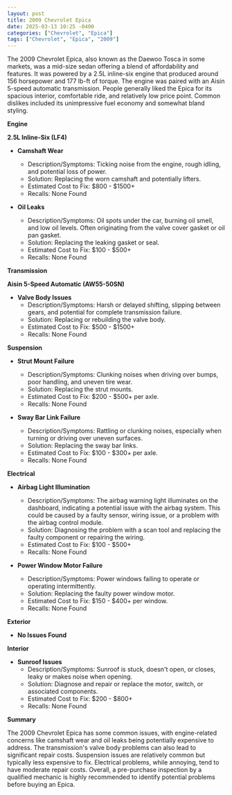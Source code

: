 ```yaml
---
layout: post
title: 2009 Chevrolet Epica
date: 2025-03-13 10:25 -0400
categories: ["Chevrolet", "Epica"]
tags: ["Chevrolet", "Epica", "2009"]
---
```

The 2009 Chevrolet Epica, also known as the Daewoo Tosca in some markets, was a mid-size sedan offering a blend of affordability and features. It was powered by a 2.5L inline-six engine that produced around 156 horsepower and 177 lb-ft of torque. The engine was paired with an Aisin 5-speed automatic transmission. People generally liked the Epica for its spacious interior, comfortable ride, and relatively low price point. Common dislikes included its unimpressive fuel economy and somewhat bland styling.

**Engine**

**2.5L Inline-Six (LF4)**

* **Camshaft Wear**
    * Description/Symptoms: Ticking noise from the engine, rough idling, and potential loss of power.
    * Solution: Replacing the worn camshaft and potentially lifters.
    * Estimated Cost to Fix: $800 - $1500+
    * Recalls: None Found

* **Oil Leaks**
    * Description/Symptoms: Oil spots under the car, burning oil smell, and low oil levels. Often originating from the valve cover gasket or oil pan gasket.
    * Solution: Replacing the leaking gasket or seal.
    * Estimated Cost to Fix: $100 - $500+
    * Recalls: None Found

**Transmission**

**Aisin 5-Speed Automatic (AW55-50SN)**

* **Valve Body Issues**
    * Description/Symptoms: Harsh or delayed shifting, slipping between gears, and potential for complete transmission failure.
    * Solution: Replacing or rebuilding the valve body.
    * Estimated Cost to Fix: $500 - $1500+
    * Recalls: None Found

**Suspension**

* **Strut Mount Failure**
    * Description/Symptoms: Clunking noises when driving over bumps, poor handling, and uneven tire wear.
    * Solution: Replacing the strut mounts.
    * Estimated Cost to Fix: $200 - $500+ per axle.
    * Recalls: None Found

* **Sway Bar Link Failure**
    * Description/Symptoms: Rattling or clunking noises, especially when turning or driving over uneven surfaces.
    * Solution: Replacing the sway bar links.
    * Estimated Cost to Fix: $100 - $300+ per axle.
    * Recalls: None Found

**Electrical**

* **Airbag Light Illumination**
    * Description/Symptoms: The airbag warning light illuminates on the dashboard, indicating a potential issue with the airbag system. This could be caused by a faulty sensor, wiring issue, or a problem with the airbag control module.
    * Solution: Diagnosing the problem with a scan tool and replacing the faulty component or repairing the wiring.
    * Estimated Cost to Fix: $100 - $500+
    * Recalls: None Found

* **Power Window Motor Failure**
    * Description/Symptoms: Power windows failing to operate or operating intermittently.
    * Solution: Replacing the faulty power window motor.
    * Estimated Cost to Fix: $150 - $400+ per window.
    * Recalls: None Found

**Exterior**

* **No Issues Found**

**Interior**

* **Sunroof Issues**
    * Description/Symptoms: Sunroof is stuck, doesn't open, or closes, leaky or makes noise when opening.
    * Solution: Diagnose and repair or replace the motor, switch, or associated components.
    * Estimated Cost to Fix: $200 - $800+
    * Recalls: None Found

**Summary**

The 2009 Chevrolet Epica has some common issues, with engine-related concerns like camshaft wear and oil leaks being potentially expensive to address. The transmission's valve body problems can also lead to significant repair costs. Suspension issues are relatively common but typically less expensive to fix. Electrical problems, while annoying, tend to have moderate repair costs. Overall, a pre-purchase inspection by a qualified mechanic is highly recommended to identify potential problems before buying an Epica.

